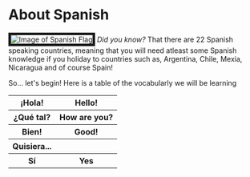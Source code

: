 
<p lang="ru">

<h1> About Spanish </h1>
<p>

<img class="imgLeft" src="https://www.worldatlas.com/spanish.png" alt= "Image of Spanish Flag" border="5"> 
</a> <em> Did you know? </em> That there are 22 Spanish speaking countries, meaning that you will need atleast some Spanish knowledge if you holiday to countries such as, Argentina, Chile, Mexia, Nicaragua and of course Spain! 

<p> So... let's begin! Here is a table of the vocabularly we will be learning</p>

<table> 
  <tr> 
    <th> ¡Hola! </th>
    <th> Hello! </th> 
  </tr> 
  <tr>
    <th> ¿Qué tal? </th>
    <th> How are you? </th> 
  </tr> 
  <tr> 
    <th> Bien! </th>
    <th> Good! </th>
  </tr> 
  <tr>  
    <th> Quisiera...</th> 
    <th I would like... </th> 
    </tr> 
  <tr> 
    <th> Sí</th>
    <th> Yes </th>
  </tr>
  
      
